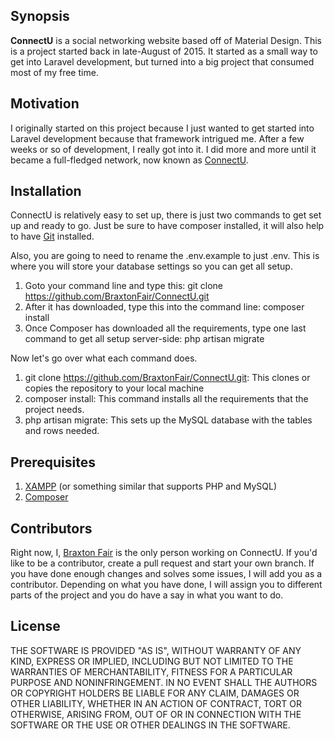 ## Synopsis

**ConnectU** is a social networking website based off of Material Design. This is a project started back in late-August of 2015. It started as a small way to get into Laravel development, but turned into a big project that consumed most of my free time.

## Motivation

I originally started on this project because I just wanted to get started into Laravel development because that framework intrigued me. After a few weeks or so of development, I really got into it. I did more and more until it became a full-fledged network, now known as [ConnectU](http://www.connectu.xyz).

## Installation
ConnectU is relatively easy to set up, there is just two commands to get set up and ready to go. Just be sure to have composer installed, it will also help to have [Git](http://www.git-scm.com) installed.

Also, you are going to need to rename the .env.example to just .env. This is where you will store your database settings so you can get all setup.

1. Goto your command line and type this: git clone https://github.com/BraxtonFair/ConnectU.git
2. After it has downloaded, type this into the command line: composer install
3. Once Composer has downloaded all the requirements, type one last command to get all setup server-side: php artisan migrate

Now let's go over what each command does.

1. git clone https://github.com/BraxtonFair/ConnectU.git: This clones or copies the repository to your local machine
2. composer install: This command installs all the requirements that the project needs.
3. php artisan migrate: This sets up the MySQL database with the tables and rows needed.

## Prerequisites
1. [XAMPP](https://www.apachefriends.org/index.html) (or something similar that supports PHP and MySQL)
2. [Composer](http://getcomposer.org)

## Contributors

Right now, I, [Braxton Fair](http://www.github.com/braxtonfair) is the only person working on ConnectU. If you'd like to be a contributor, create a pull request and start your own branch. If you have done enough changes and solves some issues, I will add you as a contributor. Depending on what you have done, I will assign you to different parts of the project and  you do have a say in what you want to do.

## License

THE SOFTWARE IS PROVIDED "AS IS", WITHOUT WARRANTY OF ANY KIND, EXPRESS OR
IMPLIED, INCLUDING BUT NOT LIMITED TO THE WARRANTIES OF MERCHANTABILITY,
FITNESS FOR A PARTICULAR PURPOSE AND NONINFRINGEMENT. IN NO EVENT SHALL THE
AUTHORS OR COPYRIGHT HOLDERS BE LIABLE FOR ANY CLAIM, DAMAGES OR OTHER
LIABILITY, WHETHER IN AN ACTION OF CONTRACT, TORT OR OTHERWISE, ARISING FROM,
OUT OF OR IN CONNECTION WITH THE SOFTWARE OR THE USE OR OTHER DEALINGS IN
THE SOFTWARE.
